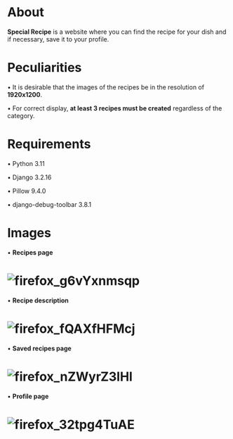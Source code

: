 # About

**Special Recipe** is a website where you can find the recipe for your dish and if necessary, save it to your profile.

# Peculiarities

• It is desirable that the images of the recipes be in the resolution of **1920x1200**.

• For correct display, **at least 3 recipes must be created** regardless of the category.

# Requirements

• Python 3.11

• Django 3.2.16

• Pillow 9.4.0

• django-debug-toolbar 3.8.1

# Images
• **Recipes page**

![firefox_g6vYxnmsqp](https://user-images.githubusercontent.com/97694131/214376291-e9e04db8-4811-4df8-b653-961204ac0dc3.jpg)
===============================================================================================================================================================
• **Recipe description**

![firefox_fQAXfHFMcj](https://user-images.githubusercontent.com/97694131/214378588-c2a69053-484e-42fc-ad4e-8f07dbf69d72.png)
===============================================================================================================================================================
• **Saved recipes page**

![firefox_nZWyrZ3lHl](https://user-images.githubusercontent.com/97694131/214376487-221f10ab-1598-46b8-84e3-7a8eafb8ca07.png)
===============================================================================================================================================================
• **Profile page**

![firefox_32tpg4TuAE](https://user-images.githubusercontent.com/97694131/214376493-2ea7828f-e550-4f08-873b-479da3e2b30e.png)
===============================================================================================================================================================
